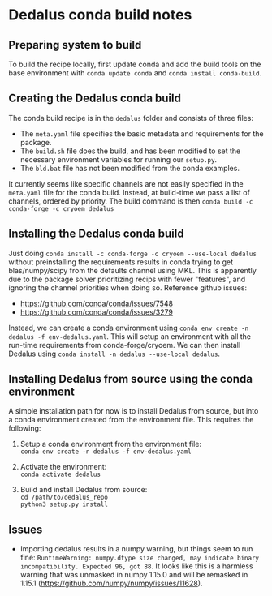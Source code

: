 # Dedalus conda build notes

## Preparing system to build

To build the recipe locally, first update conda and add the build tools on the base environment with `conda update conda` and `conda install conda-build`.

## Creating the Dedalus conda build

The conda build recipe is in the `dedalus` folder and consists of three files:

* The `meta.yaml` file specifies the basic metadata and requirements for the package.
* The `build.sh` file does the build, and has been modified to set the necessary environment variables for running our `setup.py`.
* The `bld.bat` file has not been modified from the conda examples.

It currently seems like specific channels are not easily specified in the `meta.yaml` file for the conda build.
Instead, at build-time we pass a list of channels, ordered by priority.
The build command is then `conda build -c conda-forge -c cryoem dedalus`

## Installing the Dedalus conda build

Just doing `conda install -c conda-forge -c cryoem --use-local dedalus` without preinstalling the requirements results in conda trying to get blas/numpy/scipy from the defaults channel using MKL.
This is apparently due to the package solver prioritizing recips with fewer "features", and ignoring the channel priorities when doing so.
Reference github issues:

* https://github.com/conda/conda/issues/7548
* https://github.com/conda/conda/issues/3279

Instead, we can create a conda environment using `conda env create -n dedalus -f env-dedalus.yaml`.
This will setup an environment with all the run-time requirements from conda-forge/cryoem.
We can then install Dedalus using `conda install -n dedalus --use-local dedalus`.

## Installing Dedalus from source using the conda environment

A simple installation path for now is to install Dedalus from source, but into a conda environment created from the environment file.
This requires the following:

1. Setup a conda environment from the environment file:\
   `conda env create -n dedalus -f env-dedalus.yaml`

2. Activate the environment:\
   `conda activate dedalus`

3. Build and install Dedalus from source:\
   `cd /path/to/dedalus_repo`\
   `python3 setup.py install`

## Issues

* Importing dedalus results in a numpy warning, but things seem to run fine:
`RuntimeWarning: numpy.dtype size changed, may indicate binary incompatibility. Expected 96, got 88`.
It looks like this is a harmless warning that was unmasked in numpy 1.15.0 and will be remasked in 1.15.1 (https://github.com/numpy/numpy/issues/11628).
